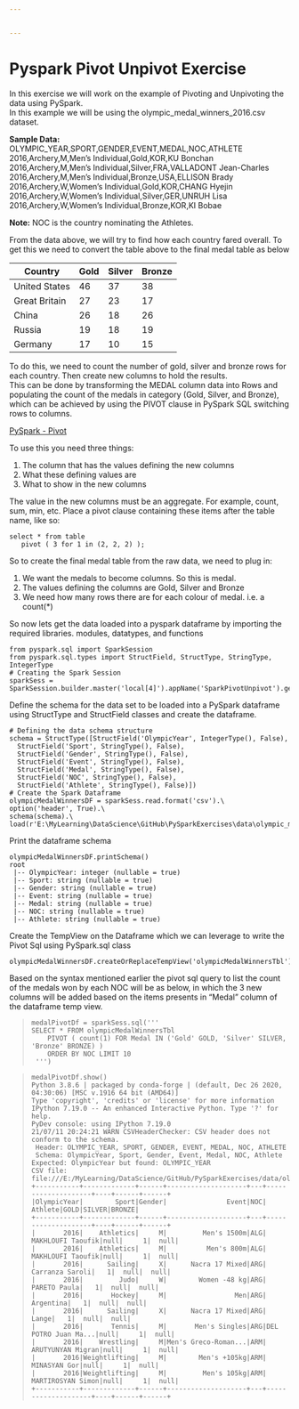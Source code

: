 ```yaml
---


---
```


<h1 id="pyspark-pivot-unpivot-exercise">Pyspark Pivot Unpivot Exercise</h1>
<p>In this exercise we will work on the example of Pivoting and Unpivoting the data using PySpark.<br>
In this example we will be using the olympic_medal_winners_2016.csv dataset.</p>
<p><strong>Sample Data:</strong><br>
OLYMPIC_YEAR,SPORT,GENDER,EVENT,MEDAL,NOC,ATHLETE<br>
2016,Archery,M,Men’s Individual,Gold,KOR,KU Bonchan<br>
2016,Archery,M,Men’s Individual,Silver,FRA,VALLADONT Jean-Charles<br>
2016,Archery,M,Men’s Individual,Bronze,USA,ELLISON Brady<br>
2016,Archery,W,Women’s Individual,Gold,KOR,CHANG Hyejin<br>
2016,Archery,W,Women’s Individual,Silver,GER,UNRUH Lisa<br>
2016,Archery,W,Women’s Individual,Bronze,KOR,KI Bobae</p>
<p><strong>Note:</strong> NOC is the country nominating the Athletes.</p>
<p>From the data above, we will try to find how each country fared overall. To get this we need to convert the table above to the final medal table as below</p>

<table>
<thead>
<tr>
<th>Country</th>
<th>Gold</th>
<th>Silver</th>
<th>Bronze</th>
</tr>
</thead>
<tbody>
<tr>
<td>United States</td>
<td>46</td>
<td>37</td>
<td>38</td>
</tr>
<tr>
<td>Great Britain</td>
<td>27</td>
<td>23</td>
<td>17</td>
</tr>
<tr>
<td>China</td>
<td>26</td>
<td>18</td>
<td>26</td>
</tr>
<tr>
<td>Russia</td>
<td>19</td>
<td>18</td>
<td>19</td>
</tr>
<tr>
<td>Germany</td>
<td>17</td>
<td>10</td>
<td>15</td>
</tr>
</tbody>
</table><p>To do this, we need to count the number of gold, silver and bronze rows for each country. Then create new columns to hold the results.<br>
This can be done by transforming the MEDAL column data into Rows and<br>
populating the count of the medals in category (Gold, Silver, and Bronze), which can be achieved by using the PIVOT clause in PySpark SQL switching rows to columns.</p>
<p><a href="https://spark.apache.org/docs/latest/sql-ref-syntax-qry-select-pivot.html">PySpark - Pivot</a></p>
<p>To use this you need three things:</p>
<ol>
<li>The column that has the values defining the new columns</li>
<li>What these defining values are</li>
<li>What to show in the new columns</li>
</ol>
<p>The value in the new columns must be an aggregate. For example, count, sum, min, etc. Place a pivot clause containing these items after the table name, like so:</p>
<pre><code>select * from table 
   pivot ( 3 for 1 in (2, 2, 2) );
</code></pre>
<p>So to create the final medal table from the raw data, we need to plug in:</p>
<ol>
<li>We want the medals to become columns. So this is medal.</li>
<li>The values defining the columns are Gold, Silver and Bronze</li>
<li>We need how many rows there are for each colour of medal. i.e. a count(*)</li>
</ol>
<p>So now lets get the data loaded into a pyspark dataframe by importing the required libraries. modules, datatypes, and functions</p>
<pre><code>from pyspark.sql import SparkSession
from pyspark.sql.types import StructField, StructType, StringType, IntegerType
# Creating the Spark Session
sparkSess = SparkSession.builder.master('local[4]').appName('SparkPivotUnpivot').getOrCreate()
</code></pre>
<p>Define the schema for the data set to be loaded into a PySpark dataframe using StructType and StructField classes and create the dataframe.</p>
<pre><code># Defining the data schema structure
schema = StructType([StructField('OlympicYear', IntegerType(), False),
  StructField('Sport', StringType(), False),
  StructField('Gender', StringType(), False),
  StructField('Event', StringType(), False),
  StructField('Medal', StringType(), False),
  StructField('NOC', StringType(), False),
  StructField('Athlete', StringType(), False)])
# Create the Spark Dataframe
olympicMedalWinnersDF = sparkSess.read.format('csv').\
option('header', True).\
schema(schema).\
load(r'E:\MyLearning\DataScience\GitHub\PySparkExercises\data\olympic_medal_winners_2016.csv')
</code></pre>
<p>Print the dataframe schema</p>
<pre><code>olympicMedalWinnersDF.printSchema()
root
 |-- OlympicYear: integer (nullable = true)
 |-- Sport: string (nullable = true)
 |-- Gender: string (nullable = true)
 |-- Event: string (nullable = true)
 |-- Medal: string (nullable = true)
 |-- NOC: string (nullable = true)
 |-- Athlete: string (nullable = true)
</code></pre>
<p>Create the TempView on the Dataframe which we can leverage to write the Pivot Sql using PySpark.sql class</p>
<pre><code>olympicMedalWinnersDF.createOrReplaceTempView('olympicMedalWinnersTbl')
</code></pre>
<p>Based on the syntax mentioned earlier the pivot sql query to list the count of the medals won by each NOC will be as below, in which the 3 new columns will be added based on the items presents in “Medal” column of the dataframe temp view.</p>
<blockquote>
<pre><code>medalPivotDf = sparkSess.sql('''  
SELECT * FROM olympicMedalWinnersTbl
    PIVOT ( count(1) FOR Medal IN ('Gold' GOLD, 'Silver' SILVER, 'Bronze' BRONZE) )
    ORDER BY NOC LIMIT 10 
 ''')
</code></pre>
</blockquote>
<blockquote>
<pre><code>medalPivotDf.show()
Python 3.8.6 | packaged by conda-forge | (default, Dec 26 2020, 04:30:06) [MSC v.1916 64 bit (AMD64)]
Type 'copyright', 'credits' or 'license' for more information
IPython 7.19.0 -- An enhanced Interactive Python. Type '?' for help.
PyDev console: using IPython 7.19.0
21/07/11 20:24:21 WARN CSVHeaderChecker: CSV header does not conform to the schema.
 Header: OLYMPIC_YEAR, SPORT, GENDER, EVENT, MEDAL, NOC, ATHLETE
 Schema: OlympicYear, Sport, Gender, Event, Medal, NOC, Athlete
Expected: OlympicYear but found: OLYMPIC_YEAR
CSV file: file:///E:/MyLearning/DataScience/GitHub/PySparkExercises/data/olympic_medal_winners_2016.csv
+-----------+-------------+------+--------------------+---+--------------------+----+------+------+
|OlympicYear|        Sport|Gender|               Event|NOC|             Athlete|GOLD|SILVER|BRONZE|
+-----------+-------------+------+--------------------+---+--------------------+----+------+------+
|       2016|    Athletics|     M|         Men's 1500m|ALG|   MAKHLOUFI Taoufik|null|     1|  null|
|       2016|    Athletics|     M|          Men's 800m|ALG|   MAKHLOUFI Taoufik|null|     1|  null|
|       2016|      Sailing|     X|      Nacra 17 Mixed|ARG|     Carranza Saroli|   1|  null|  null|
|       2016|         Judo|     W|        Women -48 kg|ARG|        PARETO Paula|   1|  null|  null|
|       2016|       Hockey|     M|                 Men|ARG|           Argentina|   1|  null|  null|
|       2016|      Sailing|     X|      Nacra 17 Mixed|ARG|               Lange|   1|  null|  null|
|       2016|       Tennis|     M|       Men's Singles|ARG|DEL POTRO Juan Ma...|null|     1|  null|
|       2016|    Wrestling|     M|Men's Greco-Roman...|ARM|   ARUTYUNYAN Migran|null|     1|  null|
|       2016|Weightlifting|     M|        Men's +105kg|ARM|        MINASYAN Gor|null|     1|  null|
|       2016|Weightlifting|     M|         Men's 105kg|ARM|   MARTIROSYAN Simon|null|     1|  null|
+-----------+-------------+------+--------------------+---+--------------------+----+------+------+
</code></pre>
</blockquote>

